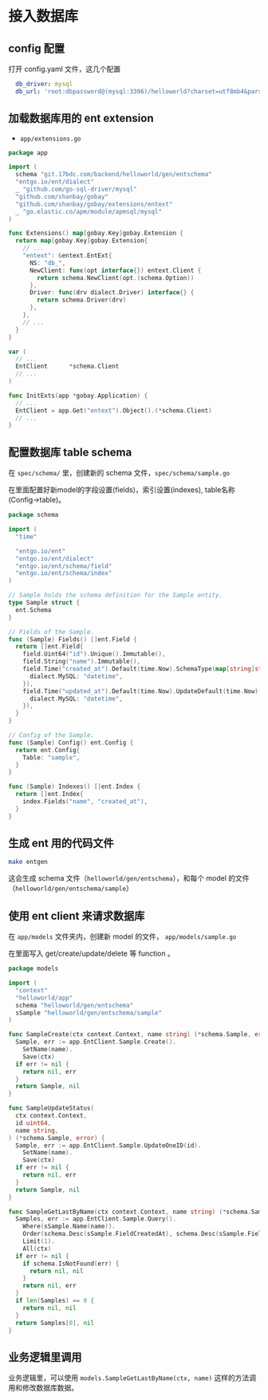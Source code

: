 # 接入数据库

## config 配置

打开 config.yaml 文件，这几个配置

```yaml
  db_driver: mysql
  db_url: 'root:dbpassword@(mysql:3306)/helloworld?charset=utf8mb4&parseTime=true&loc=UTC&interpolateParams=true'
```

## 加载数据库用的 ent extension

- `app/extensions.go`

```go
package app

import (
  schema "git.17bdc.com/backend/helloworld/gen/entschema"
  "entgo.io/ent/dialect"
  _ "github.com/go-sql-driver/mysql"
  "github.com/shanbay/gobay"
  "github.com/shanbay/gobay/extensions/entext"
  _ "go.elastic.co/apm/module/apmsql/mysql"
)

func Extensions() map[gobay.Key]gobay.Extension {
  return map[gobay.Key]gobay.Extension{
    // ...
    "entext": &entext.EntExt{
      NS: "db_",
      NewClient: func(opt interface{}) entext.Client {
        return schema.NewClient(opt.(schema.Option))
      },
      Driver: func(drv dialect.Driver) interface{} {
        return schema.Driver(drv)
      },
    },
    // ...
  }
}

var (
  // ...
  EntClient      *schema.Client
  // ...
)

func InitExts(app *gobay.Application) {
  // ...
  EntClient = app.Get("entext").Object().(*schema.Client)
  // ...
}
```

## 配置数据库 table schema

在 `spec/schema/` 里，创建新的 schema 文件，`spec/schema/sample.go`

在里面配置好新model的字段设置(fields)，索引设置(indexes), table名称(Config->table)。

```go
package schema

import (
  "time"

  "entgo.io/ent"
  "entgo.io/ent/dialect"
  "entgo.io/ent/schema/field"
  "entgo.io/ent/schema/index"
)

// Sample holds the schema definition for the Sample entity.
type Sample struct {
  ent.Schema
}

// Fields of the Sample.
func (Sample) Fields() []ent.Field {
  return []ent.Field{
    field.Uint64("id").Unique().Immutable(),
    field.String("name").Immutable(),
    field.Time("created_at").Default(time.Now).SchemaType(map[string]string{
      dialect.MySQL: "datetime",
    }),
    field.Time("updated_at").Default(time.Now).UpdateDefault(time.Now).SchemaType(map[string]string{
      dialect.MySQL: "datetime",
    }),
  }
}

// Config of the Sample.
func (Sample) Config() ent.Config {
  return ent.Config{
    Table: "sample",
  }
}

func (Sample) Indexes() []ent.Index {
  return []ent.Index{
    index.Fields("name", "created_at"),
  }
}
```

## 生成 ent 用的代码文件

```sh
make entgen
```

这会生成 schema 文件（`helloworld/gen/entschema`），和每个 model 的文件（`helloworld/gen/entschema/sample`）

## 使用 ent client 来请求数据库

在 `app/models` 文件夹内，创建新 model 的文件， `app/models/sample.go`

在里面写入 get/create/update/delete 等 function 。

```go
package models

import (
  "context"
  "helloworld/app"
  schema "helloworld/gen/entschema"
  sSample "helloworld/gen/entschema/sample"
)

func SampleCreate(ctx context.Context, name string) (*schema.Sample, error) {
  Sample, err := app.EntClient.Sample.Create().
    SetName(name).
    Save(ctx)
  if err != nil {
    return nil, err
  }
  return Sample, nil
}

func SampleUpdateStatus(
  ctx context.Context,
  id uint64,
  name string,
) (*schema.Sample, error) {
  Sample, err := app.EntClient.Sample.UpdateOneID(id).
    SetName(name).
    Save(ctx)
  if err != nil {
    return nil, err
  }
  return Sample, nil
}

func SampleGetLastByName(ctx context.Context, name string) (*schema.Sample, error) {
  Samples, err := app.EntClient.Sample.Query().
    Where(sSample.Name(name)).
    Order(schema.Desc(sSample.FieldCreatedAt), schema.Desc(sSample.FieldID)).
    Limit(1).
    All(ctx)
  if err != nil {
    if schema.IsNotFound(err) {
      return nil, nil
    }
    return nil, err
  }
  if len(Samples) == 0 {
    return nil, nil
  }
  return Samples[0], nil
}
```

## 业务逻辑里调用

业务逻辑里，可以使用 `models.SampleGetLastByName(ctx, name)` 这样的方法调用和修改数据库数据。
